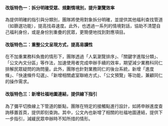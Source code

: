<div class="macbook-wrapper">
  <macbook fill="/projects/taichung_society/contentdesign_design1_1080.mp4" />
</div>

#### **改版特色一：拆分明確受眾、規劃情境別，提升瀏覽效率**
為提供明確的指引與分類別，團隊將使用對象拆分明確，並提供其他福利查找管道（如篩選功能），提高找尋速度。此外，也透過一系列的情境對話，協助不清楚自己福利身份，或是身份別重疊的民眾，更簡便地找到對應項目。

<div class="macbook-wrapper">
  <macbook fill="/projects/taichung_society/contentdesign_design2_1080.mp4" />
</div>

#### **改版特色二：重整公文呈現方式，提高易讀性**
在不加重業務科負擔的情形下，團隊透過「人氣瀏覽排序」、「關鍵字進階分類」、「公文內文分區」等作法，加速使用者完成申辦手續的效率，期望減少業務科同仁排解民眾疑問的詢問量。此外，團隊也針對業務同仁的後台系統，新增「進度條」、「快速條件勾選」、「新增相關處室聯絡方式」、「公文預覽」等功能，兼顧同仁的操作需求。

<div class="macbook-wrapper">
  <macbook fill="/projects/taichung_society/contentdesign_design3_1080.mp4" />
</div>

#### **改版特色三：新增社福地圖連結，提供線下指引**
為了彌平切換線上下管道的斷點，團隊在特定的接觸點進行設計，如將申辦進度查詢移置首頁，提供即刻查詢。其中，公文內也新增了相關的社福地圖連結，提供下一步指引，減緩民眾申辦時不知所措的情形。
